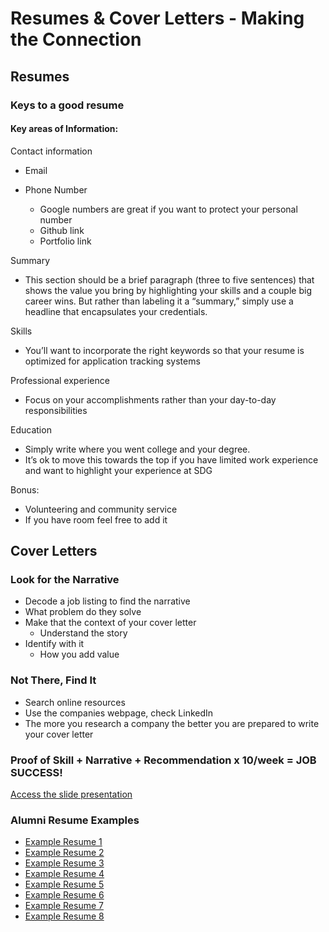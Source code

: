 # Resumes & Cover Letters - Making the Connection

## Resumes

### Keys to a good resume

#### Key areas of Information:

Contact information

- Email
- Phone Number

  - Google numbers are great if you want to protect your personal number
  - Github link
  - Portfolio link

Summary

- This section should be a brief paragraph (three to five sentences) that shows the value you bring by highlighting your skills and a couple big career wins. But rather than labeling it a “summary,” simply use a headline that encapsulates your credentials.

Skills

- You’ll want to incorporate the right keywords so that your resume is optimized for application tracking systems

Professional experience

- Focus on your accomplishments rather than your day-to-day responsibilities

Education

- Simply write where you went college and your degree.
- It’s ok to move this towards the top if you have limited work experience and want to highlight your experience at SDG

Bonus:

- Volunteering and community service
- If you have room feel free to add it

## Cover Letters

### Look for the Narrative

- Decode a job listing to find the narrative
- What problem do they solve
- Make that the context of your cover letter
  - Understand the story
- Identify with it
  - How you add value

### Not There, Find It

- Search online resources
- Use the companies webpage, check LinkedIn
- The more you research a company the better you are prepared to write your cover letter

### Proof of Skill + Narrative + Recommendation x 10/week = JOB SUCCESS!

[Access the slide presentation](/handbook/career/assets/resumes-cover-letters.pdf)

### Alumni Resume Examples

- [Example Resume 1](/handbook/career/assets/example-resumes/ResumeExample1.pdf)
- [Example Resume 2](/handbook/career/assets/example-resumes/ResumeExample2.pdf)
- [Example Resume 3](/handbook/career/assets/example-resumes/ResumeExample3.pdf)
- [Example Resume 4](/handbook/career/assets/example-resumes/ResumeExample4.pdf)
- [Example Resume 5](/handbook/career/assets/example-resumes/ResumeExample5.pdf)
- [Example Resume 6](/handbook/career/assets/example-resumes/ResumeExample6.pdf)
- [Example Resume 7](/handbook/career/assets/example-resumes/ResumeExample7.pdf)
- [Example Resume 8](/handbook/career/assets/example-resumes/ResumeExample8.pdf)
